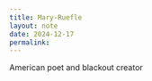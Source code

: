 ```yaml
---
title: Mary-Ruefle
layout: note
date: 2024-12-17
permalink:
---
```

American poet and blackout creator

